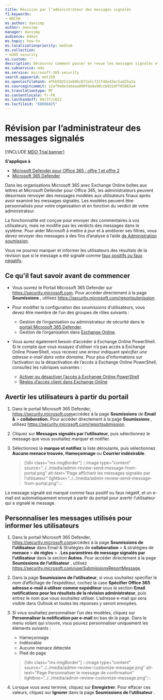 ```yaml
---
title: Révision par l’administrateur des messages signalés
f1.keywords:
- NOCSH
ms.author: dansimp
author: dansimp
manager: dansimp
audience: Admin
ms.topic: how-to
ms.localizationpriority: medium
ms.collection:
- m365-security
ms.custom: ''
description: Découvrez comment passer en revue les messages signalés et envoyer des commentaires à vos utilisateurs.
ms.subservice: mdo
ms.service: microsoft-365-security
search.appverid: met150
ms.openlocfilehash: 4fbb592512eb9bc872a5c721f48e43ec5ad25a2a
ms.sourcegitcommit: 12af9e8e3a6eaa090fda9e98ccb831dff65863a4
ms.translationtype: MT
ms.contentlocale: fr-FR
ms.lasthandoff: 09/27/2022
ms.locfileid: "68066825"
---
```

# <a name="admin-review-for-reported-messages"></a>Révision par l’administrateur des messages signalés

[!INCLUDE [MDO Trial banner](../includes/mdo-trial-banner.md)]

**S’applique à**
- [Microsoft Defender pour Office 365 : offre 1 et offre 2](defender-for-office-365.md)
- [Microsoft 365 Defender](../defender/microsoft-365-defender.md)

Dans les organisations Microsoft 365 avec Exchange Online boîtes aux lettres et Microsoft Defender pour Office 365, les administrateurs peuvent désormais renvoyer des messages modèles aux utilisateurs finaux après avoir examiné les messages signalés. Les modèles peuvent être personnalisés pour votre organisation et en fonction du verdict de votre administrateur.

La fonctionnalité est conçue pour envoyer des commentaires à vos utilisateurs, mais ne modifie pas les verdicts des messages dans le système. Pour aider Microsoft à mettre à jour et à améliorer ses filtres, vous devez envoyer des messages à des fins d’analyse à l’aide [de Administration soumission](admin-submission.md).

Vous ne pourrez marquer et informer les utilisateurs des résultats de la révision que si le message a été signalé comme [faux positifs ou faux négatifs](report-false-positives-and-false-negatives.md).

## <a name="what-do-you-need-to-know-before-you-begin"></a>Ce qu'il faut savoir avant de commencer

- Vous ouvrez le Portail Microsoft 365 Defender sur <https://security.microsoft.com>. Pour accéder directement à la page **Soumissions** , utilisez <https://security.microsoft.com/reportsubmission>.

- Pour modifier la configuration des soumissions d’utilisateurs, vous devez être membre de l’un des groupes de rôles suivants :
  - Gestion de l’organisation ou administrateur de sécurité dans le [portail Microsoft 365 Defender](permissions-microsoft-365-security-center.md).
  - Gestion de l’organisation dans [Exchange Online](/Exchange/permissions-exo/permissions-exo#role-groups).

- Vous aurez également besoin d’accéder à Exchange Online PowerShell. Si le compte que vous essayez d’utiliser n’a pas accès à Exchange Online PowerShell, vous recevez une erreur indiquant *spécifier une adresse e-mail dans votre domaine*. Pour plus d’informations sur l’activation ou la désactivation de l’accès à Exchange Online PowerShell, consultez les rubriques suivantes :
  - [Activer ou désactiver l’accès à Exchange Online PowerShell](/powershell/exchange/disable-access-to-exchange-online-powershell)
  - [Règles d’accès client dans Exchange Online](/exchange/clients-and-mobile-in-exchange-online/client-access-rules/client-access-rules)

## <a name="notify-users-from-within-the-portal"></a>Avertir les utilisateurs à partir du portail

1. Dans le portail Microsoft 365 Defender, <https://security.microsoft.com>accédez à la page **Soumissions** de **Email &** \> **collaboration.** Pour accéder directement à la page **Soumissions** , utilisez <https://security.microsoft.com/reportsubmission>.

2. Cliquez sur **Messages signalés par l’utilisateur**, puis sélectionnez le message que vous souhaitez marquer et notifier.

3. Sélectionnez la **marque et notifiez** la liste déroulante, puis sélectionnez **Aucune menace trouvée**, **Hameçonnage** ou **Courrier indésirable**.

   > [!div class="mx-imgBorder"]
   > :::image type="content" source="../../media/admin-review-send-message-from-portal.png" alt-text="Page affichant les messages signalés par l’utilisateur" lightbox="../../media/admin-review-send-message-from-portal.png":::

Le message signalé est marqué comme faux positif ou faux négatif, et un e-mail est automatiquement envoyé à partir du portail pour avertir l’utilisateur qui a signalé le message.

## <a name="customize-the-messages-used-to-notify-users"></a>Personnaliser les messages utilisés pour informer les utilisateurs

1. Dans le portail Microsoft 365 Defender, <https://security.microsoft.com>accédez à la page **Soumissions de l’utilisateur** dans Email & Stratégies de **collaboration** \> & stratégies de **menace** \> **de règles** \> **. Les paramètres de message signalés par l’utilisateur** dans la section **Autres**. Pour accéder directement à la page **Soumissions de l’utilisateur** , utilisez <https://security.microsoft.com/userSubmissionsReportMessage>.

2. Dans la page **Soumissions de l’utilisateur**, si vous souhaitez spécifier le nom d’affichage de l’expéditeur, cochez la case **Spécifier Office 365 adresse e-mail à utiliser comme expéditeur** sous la section **Email notifications pour les résultats de la révision administrateur**, puis entrez le nom que vous souhaitez utiliser. L’adresse e-mail qui sera visible dans Outlook et toutes les réponses y seront envoyées.

3. Si vous souhaitez personnaliser l’un des modèles, cliquez sur **Personnaliser la notification par e-mail** en bas de la page. Dans le menu volant qui s’ouvre, vous pouvez personnaliser uniquement les éléments suivants :

    - Hameçonnage
    - Indésirable
    - Aucune menace détectée
    - Pied de page

    > [!div class="mx-imgBorder"]
    > :::image type="content" source="../../media/admin-review-customize-message.png" alt-text="Page Personnaliser le message de confirmation" lightbox="../../media/admin-review-customize-message.png":::

4. Lorsque vous avez terminé, cliquez sur **Enregistrer**. Pour effacer ces valeurs, cliquez sur **Ignorer** dans la page **Soumissions de l’utilisateur** .
